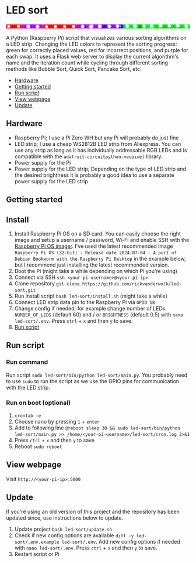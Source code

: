 # LED sort

![LED-strip](IMG_0458.png)

A Python (Raspberry Pi) script that visualizes various sorting algorithms on a LED strip. Changing the LED colors to represent the sorting progress: green for correctly placed values, red for incorrect positions, and purple for each swap. It uses a Flask web server to display the current algorithm's name and the iteration count while cycling through different sorting methods like Bubble Sort, Quick Sort, Pancake Sort, etc.

- [Hardware](#hardware)
- [Getting started](#getting-started)
- [Run script](#run-script)
- [View webpage](#view-webpage)
- [Update](#update)

<a id="hardware"></a>
## Hardware

- Raspberry Pi; I use a Pi Zero WH but any Pi will probably do just fine
- LED strip; I use a cheap WS2812B LED strip from Aliexpress. You can use any strip as long as it has individually addressable RGB LEDs and is compatible with the `adafruit-circuitpython-neopixel` library.
- Power supply for the Pi
- Power supply for the LED strip; Depending on the type of LED strip and the desired brightness it is probably a good idea to use a separate power supply for the LED strip

<a id="#getting-started"></a>
## Getting started

## Install

1. Install Raspberry Pi OS on a SD card. You can easily choose the right image and setup a username / password, Wi-Fi and enable SSH with the [Raspberry Pi OS imager](https://www.raspberrypi.com/software/). I've used the latest recommended image `Raspberry Pi OS (32-bit) - Release date 2024-07-04 - A port of Debian Bookworm with the Raspberry Pi Desktop` in the example below, but I recommend just installing the latest recommended version.
2. Boot the Pi (might take a while depending on which Pi you're using)
3. Connect via SSH `ssh <your-pi-username>@<your-pi-ip>`
4. Clone repository `git clone https://github.com/rickvanderwolk/led-sort.git`
5. Run install script `bash led-sort/install.sh` (might take a while)
6. Connect LED strip data pin to the Raspberry Pi via `GPIO 18`
7. Change config if needed; for example change number of LEDs `NUMBER_OF_LEDS` (default 60) and / or `BRIGHTNESS` (default 0.5) with `nano led-sort/.env`. Press `ctrl` + `x` and then `y` to save.
8. [Run script](#run-script)

<a id="#run-script"></a>
## Run script

### Run command

Run script `sudo led-sort/bin/python led-sort/main.py`. You probably need to use `sudo` to run the script as we use the GPIO pins for communication with the LED strip.

### Run on boot (optional)

1. `crontab -e`
2. Choose nano by pressing `1` + `enter`
3. Add to following line `@reboot sleep 30 && sudo led-sort/bin/python led-sort/main.py >> /home/<your-pi-username>/led-sort/cron.log 2>&1`
4. Press `ctrl` + `x` and then `y` to save
5. Reboot `sudo reboot`

<a id="#view-webpage"></a>
## View webpage

Visit `http://<your-pi-ip>:5000`

<a id="#update"></a>
## Update

If you're using an old version of this project and the repository has been updated since, use instructions below to update.

1. Update project `bash led-sort/update.sh`
2. Check if new config options are available `diff -y led-sort/.env.example led-sort/.env`. Add new config options if needed with `nano led-sort/.env`.  Press `ctrl` + `x` and then `y` to save.
3. Restart script or Pi
